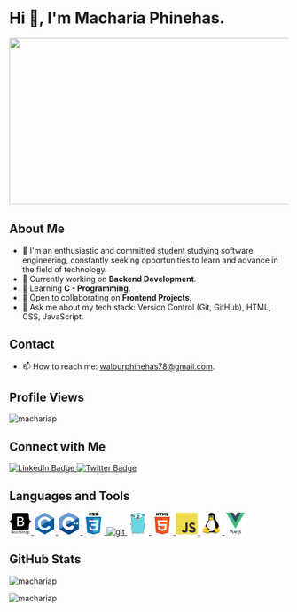 # Hi 👋, I'm Macharia Phinehas.

<div align="center">
  <img src="https://media.giphy.com/media/PiWfijeEeJEI0uB7j6/giphy.gif" width="600" height="300"/>
</div>



## About Me

- 🌱 I'm an enthusiastic and committed student studying software engineering, constantly seeking opportunities to learn and advance in the field of technology.
- 🔭 Currently working on **Backend Development**.
- 🌱 Learning **C - Programming**.
- 👯 Open to collaborating on **Frontend Projects**.
- 💬 Ask me about my tech stack: Version Control (Git, GitHub), HTML, CSS, JavaScript.

## Contact

- 📫 How to reach me: [walburphinehas78@gmail.com](mailto:walburphinehas78@gmail.com).

## Profile Views

<p align="left">
  <img src="https://komarev.com/ghpvc/?username=machariap&label=Profile%20views&color=0e75b6&style=flat" alt="machariap" />
</p>

## Connect with Me

<p align="left">
  <a href="https://www.linkedin.com/in/phinehassoftwareengineer/" target="_blank">
    <img src="https://img.shields.io/badge/LinkedIn-blue?style=for-the-badge&logo=linkedin&logoColor=white" alt="LinkedIn Badge"/>
  </a>
  <a href="https://twitter.com/_M_Phinehas" target="_blank">
    <img src="https://img.shields.io/badge/Twitter-blue?style=for-the-badge&logo=twitter&logoColor=white" alt="Twitter Badge"/>
  </a>
</p>

## Languages and Tools

<p align="left">
  <a href="https://getbootstrap.com" target="_blank">
    <img src="https://raw.githubusercontent.com/devicons/devicon/master/icons/bootstrap/bootstrap-plain-wordmark.svg" alt="bootstrap" width="40" height="40"/>
  </a>
  <a href="https://www.cprogramming.com/" target="_blank">
    <img src="https://raw.githubusercontent.com/devicons/devicon/master/icons/c/c-original.svg" alt="c" width="40" height="40"/>
  </a>
  <a href="https://www.w3schools.com/cpp/" target="_blank">
    <img src="https://raw.githubusercontent.com/devicons/devicon/master/icons/cplusplus/cplusplus-original.svg" alt="cplusplus" width="40" height="40"/>
  </a>
  <a href="https://www.w3schools.com/css/" target="_blank">
    <img src="https://raw.githubusercontent.com/devicons/devicon/master/icons/css3/css3-original-wordmark.svg" alt="css3" width="40" height="40"/>
  </a>
  <a href="https://git-scm.com/" target="_blank">
    <img src="https://www.vectorlogo.zone/logos/git-scm/git-scm-icon.svg" alt="git" width="40" height="40"/>
  </a>
  <a href="https://golang.org" target="_blank">
    <img src="https://raw.githubusercontent.com/devicons/devicon/master/icons/go/go-original.svg" alt="go" width="40" height="40"/>
  </a>
  <a href="https://www.w3.org/html/" target="_blank">
    <img src="https://raw.githubusercontent.com/devicons/devicon/master/icons/html5/html5-original-wordmark.svg" alt="html5" width="40" height="40"/>
  </a>
  <a href="https://developer.mozilla.org/en-US/docs/Web/JavaScript" target="_blank">
    <img src="https://raw.githubusercontent.com/devicons/devicon/master/icons/javascript/javascript-original.svg" alt="javascript" width="40" height="40"/>
  </a>
  <a href="https://www.linux.org/" target="_blank">
    <img src="https://raw.githubusercontent.com/devicons/devicon/master/icons/linux/linux-original.svg" alt="linux" width="40" height="40"/>
  </a>
  <a href="https://vuejs.org/" target="_blank">
    <img src="https://raw.githubusercontent.com/devicons/devicon/master/icons/vuejs/vuejs-original-wordmark.svg" alt="vuejs" width="40" height="40"/>
  </a>
</p>

## GitHub Stats

<p align="left">
  <img src="https://github-readme-stats.vercel.app/api/top-langs?username=machariap&show_icons=true&locale=en&layout=compact" alt="machariap" />
</p>

<p align="left">
  <img src="https://github-readme-stats.vercel.app/api?username=machariap&show_icons=true&locale=en" alt="machariap" />
</p>

<p align="left">
  <img src="https://github-readme-streak-stats.herokuapp.com/?user=machariap&" alt="

